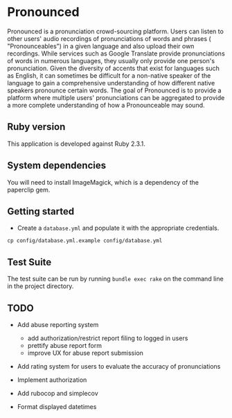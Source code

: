 # Pronounced

Pronounced is a pronunciation crowd-sourcing platform. Users can listen
to other users' audio recordings of pronunciations of words and phrases (
"Pronounceables") in a given language and also upload their own recordings.
While services such as Google Translate provide pronunciations of words in numerous
languages, they usually only provide one person's pronunciation. Given the
diversity of accents that exist for languages such as English, it can sometimes
be difficult for a non-native speaker of the language to gain a comprehensive
understanding of how different native speakers pronounce certain words. The goal
of Pronounced is to provide a platform where multiple users' pronunciations
can be aggregated to provide a more complete understanding of how
a Pronounceable may sound.

## Ruby version

This application is developed against Ruby 2.3.1.

## System dependencies

You will need to install ImageMagick, which is a dependency of the paperclip gem.

## Getting started

* Create a `database.yml` and populate it with the appropriate credentials.

`cp config/database.yml.example config/database.yml`

## Test Suite

The test suite can be run by running `bundle exec rake` on the command line in the project directory.

## TODO

* Add abuse reporting system
  - add authorization/restrict report filing to logged in users
  - prettify abuse report form
  - improve UX for abuse report submission

* Add rating system for users to evaluate the accuracy of pronunciations
* Implement authorization

* Add rubocop and simplecov
* Format displayed datetimes
